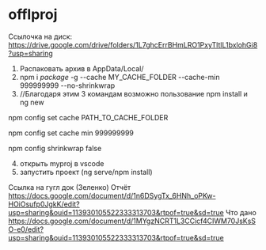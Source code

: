 # offlproj

Cсылочка на диск: https://drive.google.com/drive/folders/1L7ghcErrBHmLRO1PxyTltlL1bxlohGi8?usp=sharing

1) Распаковать архив в AppData/Local/ 
2) npm i *package* -g --cache MY_CACHE_FOLDER --cache-min 999999999 --no-shrinkwrap
3) //Благодаря этим 3 командам возможно пользование npm install и ng new

npm config set cache PATH_TO_CACHE_FOLDER

npm config set cache min 999999999

npm config shrinkwrap false 

4) открыть myproj в vscode
5) запустить проект (ng serve/npm install)


Ссылка на гугл док (Зеленко)
Отчёт
https://docs.google.com/document/d/1n6DSygTx_6HNh_oPKw-HOiOsufp0JgkK/edit?usp=sharing&ouid=113930105522333313703&rtpof=true&sd=true
Что дано
https://docs.google.com/document/d/1MYgzNCRT1L3CCicf4CIWM70JsKsSO-e0/edit?usp=sharing&ouid=113930105522333313703&rtpof=true&sd=true
